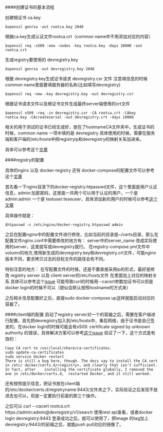 
####创建证书的基本流程

创建根证书 ca.key

`$openssl genrsa -out rootca.key 2048`

根据ca.key生成认证文件rootca.crt（common name中不用添加对应的内容）

`$openssl req -x509 -new -nodes -key rootca.key -days 10000 -out rootca.crt`

生成registry要使用的 devregistry.key

`$openssl genrsa -out devregistry.key 2048`

根据 devregistry.key生成证书请求 devregistry.csr 文件 注意填信息的时候 common name里面要填服务器的名称(比如填写devregistry)

`$openssl req -new -key devregistry.key -out devregistry.csr`

根据证书请求文件以及根证书文件生成最终server端使用的crt文件

`$openssl x509 -req -in devregistry.csr -CA rootca.crt -CAkey rootca.key -CAcreateserial -out devregistry.crt -days 10000`

相关的用于测试的证书已经生成好，放在了hostnameCA文件夹中，生成证书的时候，common name 一项中填的是 devregistry 具体使用的时候，需要在服务端和客户端的/etc/hosts中把registryip和devregistry的映射关系加进来。

具体可以参考这个[文章](https://www.digitalocean.com/community/tutorials/how-to-set-up-a-private-docker-registry-on-ubuntu-14-04)


####registry的配置

具体的nginx 以及 docker-registry 还有 docker-compose的配置文件可以参考这个[文章](http://dockone.io/article/338)

首先看一下nginx目录下的docker-registry.htpasswd文件，这个里面是用户认证信息，admin:加密密码，这里面一共两个可以用于认证的用户，一个是admin:admin 一个是 testuser:teseuser，具体添加新的用户的时候可以参考[这个文章](http://segmentfault.com/a/1190000000801162)

具体操作就是：

`$htpasswd -c /etc/nginx/docker-registry.htpasswd admin`

之后在配置nginx中的配置文件进行修改，比如当前的目录是~/certs目录，那么在配置文件nginx.conf中需要修改的地方有：
server中的server_name 改成实际使用的server，这里就写成devregistry就行。
在registry-compose.yml文件中 volumn的地方,使用新生成的devregistry.key和devregistry.crt文件，可能nginx版本不同，要求拷贝过去的目标文件的路径会有不同。

特别注意的地方：
在写配置文件的时候，还是不要直接采用ip的形式，最好是修改 registry server 以及 client server的/etc/hosts文件 在里面加上对应的映射关系 具体可以参考这个[issue](https://github.com/docker/docker/issues/8943) 可能导致curl的时候用--cacert参数加证书可以但是docker login的时候不可以（貌似会默认按照hostname的方式来）

之后相关信息配置好之后，直接sudo docker-compose up这样就能启动对应的容器了。

####client端的配置
启动了registry server对一个的容器之后，需要在客户端进行配置，首先把devregistry加入到/etc/hosts中，重启网络，由于证书是自己签发的，在docker login的时候可能会有x509: certificate signed by unknown authority 的错误，具体解决方案可以参考[这个issue](https://github.com/docker/docker/issues/8849) 验证了一下，这个方式是有效的：
 
	Copy CA cert to /usr/local/share/ca-certificates.
 	sudo update-ca-certificates
 	sudo service docker restart
 	There is still a bug here, though. The docs say to install the CA cert in /etc/	docker/certs.d/<registry>, and clearly that isn't sufficient. In fact, after 	installing the certificate globally, I removed the one in /etc/docker/certs.d, 	restarted Docker, and it still worked.

还有按照提示信息，把证书放在client端的/etc/docker/certs.d/registryname:9443/文件夹之下，实际验证之后发现不放进去也可以，但是一定要执行前面的那三个操作。

之后可以 curl --cacert rootca.crt https://admin:admin@devregistry/v1/search 使用rest api查看，或者docker login devregistry:9443 登录成功之后，就可以使用了，把image 的tag加上 devregistry:9443/的前缀之后，就能push  pull对应的镜像了。






